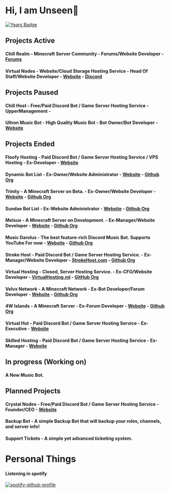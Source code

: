 
# Hi, I am Unseen👋
[![Years Badge](https://badges.pufler.dev/years/UnseenAcoustics)](https://badges.pufler.dev)


## Projects Active
#### Chill Realm - Minecraft Server Community - Forums/Website Developer - [Forums](https://chillrealm.ml/)
#### Virtual Nodes - Website/Cloud Storage Hosting Service - Head Of Staff/Website Developer - [Website](https://virtualnodes.ml) - [Discord](https://discord.virtualnodes.ml)


## Projects Paused

#### Chill Host - Free/Paid Discord Bot / Game Server Hosting Service - UpperManagement - 
#### Ultron Music Bot - High Quality Music Bot - Bot Owner/Bot Developer - [Website](https://ultronmusicbot.tk)

## Projects Ended

#### Floofy Hosting - Paid Discord Bot / Game Server Hosting Service / VPS Hosting - Ex-Developer - [Website](https://floofyhosting.com)
#### Dynamic Bot List - Ex-Owner/Website Administrator - [Website](https://dynamicbotlist.**/) - [Github Org](https://github.com/DynamicBotList)
#### Trinity - A Minecraft Server on Beta. - Ex-Owner/Website Developer - [Website](https://trinity.**) - [Github Org](https://github.com/Trinity)
#### Sundae Bot List - Ex-Website Administrator - [Website](https://sundaebotlist.tk/) - [Github Org](https://github.com/Sundae-Bot-List)
#### Melxus - A Minecraft Server on Development. - Ex-Manager/Website Developer - [Website](https://melxus.tk) - [Github Org](https://github.com/)
#### Music Darolus - The best feature-rich Discord Music Bot. Supports YouTube For now - [Website](https://musicdarolus.tk/) - [Github Org](https://github.com/Music-Darolus)
#### Stroke Host - Paid Discord Bot / Game Server Hosting Service. - Ex-Manager/Website Developer - [StrokeHost.com](https://strokehost.com) - [Github Org](https://github.com/StrokeHosting)
#### Virtual Hosting - Closed, Server Hosting Service. - Ex-CFO/Website Developer - [VirtualHosting.ml](https://virtualhosting.ml) - [GitHub Org](https://github.com/VirtualMCHosting)
#### Velvx Network - A Minecraft Network - Ex-Bot Developer/Forum Developer - [Website](https://velvxnetwork.ml) - [Github Org](https://github.com/VelvxNetwork)
#### 4W Islands - A Minecraft Server - Ex-Forum Developer - [Website](https://4wislands.ml/) - [Github Org]()
#### Virtual Hut - Paid Discord Bot / Game Server Hosting Service - Ex-Executive - [Website](https://virtualhut.ml)
#### Skilled Hosting - Paid Discord Bot / Game Server Hosting Service - Ex-Manager - [Website](https://skilledhosting.ml)

## In progress (Working on)

#### A New Music Bot.

## Planned Projects

#### Crystal Nodes - Free/Paid Discord Bot / Game Server Hosting Service - Founder/CEO - [Website](https://crystal-nodes.xyz)
#### Backup Bot - A simple Backup Bot that will backup your roles, channels, and server info!
#### Support Tickets - A simple yet advanced ticketing system.
	
# Personal Things

#### Listening in spotify

[![spotify-github-profile](https://spotify-github-profile.vercel.app/api/view?uid=gub257zj9tatu6y9sg45i8mpw&cover_image=true)](https://github.com/kittinan/spotify-github-profile)
